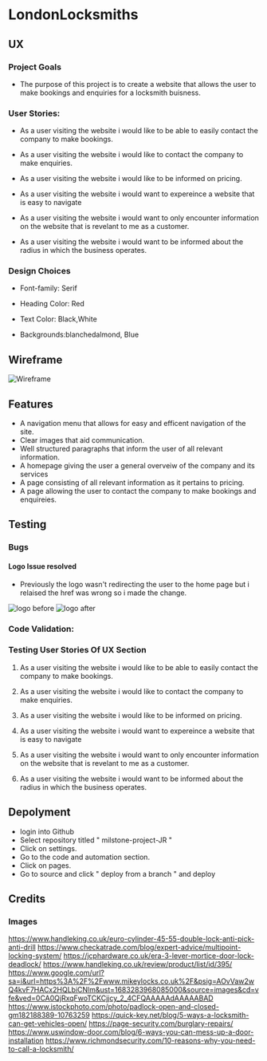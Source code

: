 # LondonLocksmiths 

## UX
### Project Goals

* The purpose of this project is to create a website that allows the user to make bookings and enquiries for a locksmith buisness.

### User Stories:

* As a user visiting the website i would like to be able to easily contact the company to make bookings.

* As a user visiting the website i would like to contact the company to make enquiries.

* As a user visiting the website i would like to be informed on pricing.

* As a user visiting the website i would want to expereince a website that is easy to navigate

* As a user visiting the website i would want to only encounter information on the website that is revelant to me as a customer.

* As a user visiting the website i would want to be informed about the radius in which the business operates.

### Design Choices

 * Font-family: Serif 

 * Heading Color: Red 

 * Text Color: Black,White

 * Backgrounds:blanchedalmond, Blue


## Wireframe

![Wireframe](wireframe.png)

## Features 

* A navigation menu that allows for easy and efficent navigation of the site.
* Clear images that aid communication.
* Well structured paragraphs that inform the user of all relevant information.
* A homepage giving the user a general overveiw of the company and its services 
* A page consisting of all relevant information as it pertains to pricing.
* A page allowing the user to contact the company to make bookings and enquireies. 









## Testing

### Bugs

#### Logo Issue resolved

* Previously the logo wasn't redirecting the user to the home page but i relaised the href was wrong so i made the change.

![logo before](logobugbefore.png)
![logo after](logobugbeafter.png)

### Code Validation:
### Testing User Stories Of UX Section
1. As a user visiting the website i would like to be able to easily contact the company to make bookings.

2. As a user visiting the website i would like to contact the company to make enquiries.

3. As a user visiting the website i would like to be informed on pricing.

4. As a user visiting the website i would want to expereince a website that is easy to navigate

5. As a user visiting the website i would want to only encounter information on the website that is revelant to me as a customer.

6. As a user visiting the website i would want to be informed about the radius in which the business operates.


## Depolyment 

* login into Github
* Select repository titled " milstone-project-JR "
* Click on settings.
* Go to the code and automation section.
* Click on pages.
* Go to source and click " deploy from a branch " and deploy


## Credits
### Images
https://www.handleking.co.uk/euro-cylinder-45-55-double-lock-anti-pick-anti-drill
https://www.checkatrade.com/blog/expert-advice/multipoint-locking-system/
https://jcphardware.co.uk/era-3-lever-mortice-door-lock-deadlock/
https://www.handleking.co.uk/review/product/list/id/395/
https://www.google.com/url?sa=i&url=https%3A%2F%2Fwww.mikeylocks.co.uk%2F&psig=AOvVaw2wQ4kvF7HACx2HQLbiCNlm&ust=1683283968085000&source=images&cd=vfe&ved=0CA0QjRxqFwoTCKCjjcy_2_4CFQAAAAAdAAAAABAD
https://www.istockphoto.com/photo/padlock-open-and-closed-gm182188389-10763259
https://quick-key.net/blog/5-ways-a-locksmith-can-get-vehicles-open/
https://page-security.com/burglary-repairs/
https://www.uswindow-door.com/blog/6-ways-you-can-mess-up-a-door-installation
https://www.richmondsecurity.com/10-reasons-why-you-need-to-call-a-locksmith/




